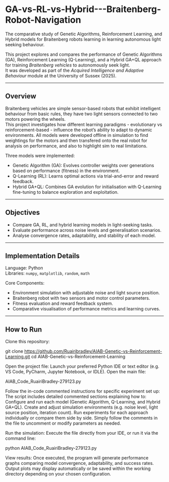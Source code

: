 # GA-vs-RL-vs-Hybrid---Braitenberg-Robot-Navigation
The comparative study of Genetic Algorithms, Reinforcement Learning, and Hybrid models for Braitenberg robots learning in learning autonomous light seeking behaviour.

This project explores and compares the performance of Genetic Algorithms (GA), Reinforcement Learning (Q-Learning), and a Hybrid GA+QL approach for training *Braitenberg vehicles* to autonomously seek light.  
It was developed as part of the *Acquired Intelligence and Adaptive Behaviour* module at the University of Sussex (2025).

---

## Overview

Braitenberg vehicles are simple sensor-based robots that exhibit intelligent behaviour from basic rules, they have two light sensors connected to two motors powering the wheels.  
This project investigates how different learning paradigms - evolutionary vs reinforcement-based - influence the robot’s ability to adapt to dynamic environments.
All models were developed offline in simulation to find weightings for the motors and then transfered onto the real robot for analysis on performance, and also to highlight sim to real limitations. 

Three models were implemented:
- Genetic Algorithm (GA): Evolves controller weights over generations based on performance (fitness) in the environment.  
- Q-Learning (RL): Learns optimal actions via trial-and-error and reward feedback.  
- Hybrid GA+QL: Combines GA evolution for initialisation with Q-Learning fine-tuning to balance exploration and exploitation.

---

## Objectives
- Compare GA, RL, and hybrid learning models in light-seeking tasks.
- Evaluate performance across noise levels and generalisation scenarios.
- Analyse convergence rates, adaptability, and stability of each model.

---

## Implementation Details

Language: Python  
Libraries: `numpy`, `matplotlib`, `random`, `math`  

Core Components:
- Environment simulation with adjustable noise and light source position.
- Braitenberg robot with two sensors and motor control parameters.
- Fitness evaluation and reward feedback system.
- Comparative visualisation of performance metrics and learning curves.

---

## How to Run
Clone this repository:

git clone https://github.com/Ruairibradley/AIAB-Genetic-vs-Reinforcement-Learning.git
cd AIAB-Genetic-vs-Reinforcement-Learning


Open the project file:
Launch your preferred Python IDE or text editor (e.g. VS Code, PyCharm, Jupyter Notebook, or IDLE).
Open the main file:

AIAB_Code_RuairiBradley-279123.py


Follow the in-code commented instructions for specific experiment set up:
The script includes detailed commented sections explaining how to:
Configure and run each model (Genetic Algorithm, Q-Learning, and Hybrid GA+QL).
Create and adjust simulation environments (e.g. noise level, light source position, iteration count).
Run experiments for each approach individually or compare them side by side.
Simply follow the comments in the file to uncomment or modify parameters as needed.

Run the simulation:
Execute the file directly from your IDE, or run it via the command line:

python AIAB_Code_RuairiBradley-279123.py


View results:
Once executed, the program will generate performance graphs comparing model convergence, adaptability, and success rates.
Output plots may display automatically or be saved within the working directory depending on your chosen configuration.


